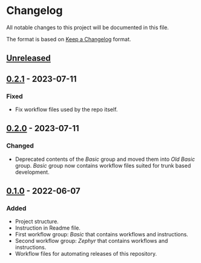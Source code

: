 # Changelog

All notable changes to this project will be documented in this file.

The format is based on [Keep a Changelog](https://keepachangelog.com/en/1.0.0/) format.

## [Unreleased]

## [0.2.1] - 2023-07-11

### Fixed

-   Fix workflow files used by the repo itself.

## [0.2.0] - 2023-07-11

### Changed

-   Deprecated contents of the _Basic_ group and moved them into _Old Basic_ 
    group. _Basic_ group now contains workflow files suited for trunk based 
    development.

## [0.1.0] - 2022-06-07

### Added

-   Project structure.
-   Instruction in Readme file.
-   First workflow group: _Basic_ that contains workflows and instructions.
-   Second workflow group: _Zephyr_ that contains workflows and instructions.
-   Workflow files for automating releases of this repository.

[Unreleased]: https://github.com/IRNAS/irnas-workflows-software/compare/v0.2.1...HEAD

[0.2.1]: https://github.com/IRNAS/irnas-workflows-software/compare/v0.2.0...v0.2.1

[0.2.0]: https://github.com/IRNAS/irnas-workflows-software/compare/v0.1.0...v0.2.0

[0.1.0]: https://github.com/IRNAS/irnas-workflows-software/compare/698dae5a57b59f1f6b5014ded7f686b168b32d04...v0.1.0
